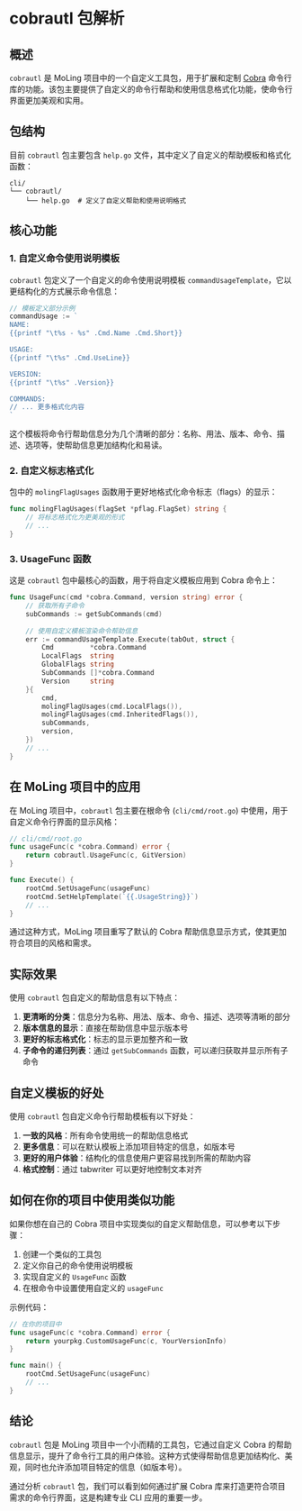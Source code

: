 # cobrautl 包解析

## 概述

`cobrautl` 是 MoLing 项目中的一个自定义工具包，用于扩展和定制 [Cobra](https://github.com/spf13/cobra) 命令行库的功能。该包主要提供了自定义的命令行帮助和使用信息格式化功能，使命令行界面更加美观和实用。

## 包结构

目前 `cobrautl` 包主要包含 `help.go` 文件，其中定义了自定义的帮助模板和格式化函数：

```
cli/
└── cobrautl/
    └── help.go  # 定义了自定义帮助和使用说明格式
```

## 核心功能

### 1. 自定义命令使用说明模板

`cobrautl` 包定义了一个自定义的命令使用说明模板 `commandUsageTemplate`，它以更结构化的方式展示命令信息：

```go
// 模板定义部分示例
commandUsage := `
NAME:
{{printf "\t%s - %s" .Cmd.Name .Cmd.Short}}

USAGE:
{{printf "\t%s" .Cmd.UseLine}}

VERSION:
{{printf "\t%s" .Version}}

COMMANDS:
// ... 更多格式化内容
`
```

这个模板将命令行帮助信息分为几个清晰的部分：名称、用法、版本、命令、描述、选项等，使帮助信息更加结构化和易读。

### 2. 自定义标志格式化

包中的 `molingFlagUsages` 函数用于更好地格式化命令标志（flags）的显示：

```go
func molingFlagUsages(flagSet *pflag.FlagSet) string {
    // 将标志格式化为更美观的形式
    // ...
}
```

### 3. UsageFunc 函数

这是 `cobrautl` 包中最核心的函数，用于将自定义模板应用到 Cobra 命令上：

```go
func UsageFunc(cmd *cobra.Command, version string) error {
    // 获取所有子命令
    subCommands := getSubCommands(cmd)
    
    // 使用自定义模板渲染命令帮助信息
    err := commandUsageTemplate.Execute(tabOut, struct {
        Cmd         *cobra.Command
        LocalFlags  string
        GlobalFlags string
        SubCommands []*cobra.Command
        Version     string
    }{
        cmd,
        molingFlagUsages(cmd.LocalFlags()),
        molingFlagUsages(cmd.InheritedFlags()),
        subCommands,
        version,
    })
    // ...
}
```

## 在 MoLing 项目中的应用

在 MoLing 项目中，`cobrautl` 包主要在根命令 (`cli/cmd/root.go`) 中使用，用于自定义命令行界面的显示风格：

```go
// cli/cmd/root.go
func usageFunc(c *cobra.Command) error {
    return cobrautl.UsageFunc(c, GitVersion)
}

func Execute() {
    rootCmd.SetUsageFunc(usageFunc)
    rootCmd.SetHelpTemplate(`{{.UsageString}}`)
    // ...
}
```

通过这种方式，MoLing 项目重写了默认的 Cobra 帮助信息显示方式，使其更加符合项目的风格和需求。

## 实际效果

使用 `cobrautl` 包自定义的帮助信息有以下特点：

1. **更清晰的分类**：信息分为名称、用法、版本、命令、描述、选项等清晰的部分
2. **版本信息的显示**：直接在帮助信息中显示版本号
3. **更好的标志格式化**：标志的显示更加整齐和一致
4. **子命令的递归列表**：通过 `getSubCommands` 函数，可以递归获取并显示所有子命令

## 自定义模板的好处

使用 `cobrautl` 包自定义命令行帮助模板有以下好处：

1. **一致的风格**：所有命令使用统一的帮助信息格式
2. **更多信息**：可以在默认模板上添加项目特定的信息，如版本号
3. **更好的用户体验**：结构化的信息使用户更容易找到所需的帮助内容
4. **格式控制**：通过 tabwriter 可以更好地控制文本对齐

## 如何在你的项目中使用类似功能

如果你想在自己的 Cobra 项目中实现类似的自定义帮助信息，可以参考以下步骤：

1. 创建一个类似的工具包
2. 定义你自己的命令使用说明模板
3. 实现自定义的 `UsageFunc` 函数
4. 在根命令中设置使用自定义的 `usageFunc`

示例代码：

```go
// 在你的项目中
func usageFunc(c *cobra.Command) error {
    return yourpkg.CustomUsageFunc(c, YourVersionInfo)
}

func main() {
    rootCmd.SetUsageFunc(usageFunc)
    // ...
}
```

## 结论

`cobrautl` 包是 MoLing 项目中一个小而精的工具包，它通过自定义 Cobra 的帮助信息显示，提升了命令行工具的用户体验。这种方式使得帮助信息更加结构化、美观，同时也允许添加项目特定的信息（如版本号）。

通过分析 `cobrautl` 包，我们可以看到如何通过扩展 Cobra 库来打造更符合项目需求的命令行界面，这是构建专业 CLI 应用的重要一步。 
